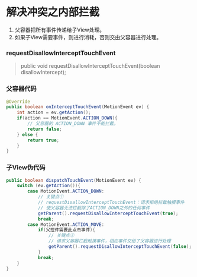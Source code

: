 # 解决冲突之内部拦截

1. 父容器把所有事件传递给子View处理。
2. 如果子View需要事件，则进行消耗，否则交由父容器进行处理。

### requestDisallowInterceptTouchEvent

> public void requestDisallowInterceptTouchEvent(boolean disallowIntercept);

### 父容器代码

``` java
@Override
public boolean onInterceptTouchEvent(MotionEvent ev) {
    int action = ev.getAction();
    if(action == MotionEvent.ACTION_DOWN){
        // 父容器的 ACTION_DOWN 事件不能拦截。
        return false;
    } else {
        return true;
    }
}
```

### 子View伪代码

``` java
public boolean dispatchTouchEvent(MotionEvent ev) {
    switch (ev.getAction()){
        case MotionEvent.ACTION_DOWN:
            // 关键点①
            // requestDisallowInterceptTouchEvent：请求拒绝拦截触摸事件
            // 使父容器无法拦截除了ACTION_DOWN之外的任何事件
            getParent().requestDisallowInterceptTouchEvent(true);
            break;
        case MotionEvent.ACTION_MOVE:
            if(父控件需要此点击事件){
                // 关键点②
                // 请求父容器拦截触摸事件，相应事件交给了父容器进行处理
                getParent().requestDisallowInterceptTouchEvent(false);
            }
            break;
    }
}
```
